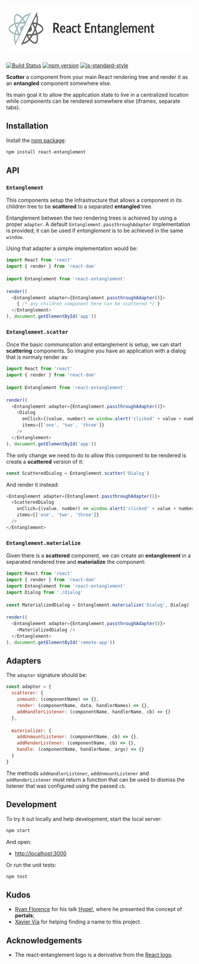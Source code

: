 # <img src='react-entanglement.png' height='128px' title='React Entanglement' />

[![Build Status](https://travis-ci.org/react-entanglement/react-entanglement.svg)](https://travis-ci.org/react-entanglement/react-entanglement)
[![npm version](https://badge.fury.io/js/react-entanglement.svg)](https://badge.fury.io/js/react-entanglement)
[![js-standard-style](https://img.shields.io/badge/code%20style-standard-brightgreen.svg?style=flat)](https://github.com/feross/standard)

**Scatter** a component from your main React rendering tree and render it as an **entangled** component somewhere else.

Its main goal it to allow the application state to live in a centralized location while components can be rendered somewhere else (iframes, separate tabs).

## Installation

Install the [npm package](https://www.npmjs.com/package/react-entanglement):

```bash
npm install react-entanglement
```

## API

### `Entanglement`

This components setup the infrastructure that allows a component in its children tree to be **scattered** to a separated **entangled** tree.

Entanglement between the two rendering trees is achieved by using a proper `adapter`. A default `Entanglement.passthroughAdapter` implementation is provided; it can be used if *entanglement* is to be achieved in the same `window`.

Using that adapter a simple implementation would be:

```js
import React from 'react'
import { render } from 'react-dom'

import Entanglement from 'react-entanglement'

render((
  <Entanglement adapter={Entanglement.passthroughAdapter()}>
    { /* any children component here can be scattered */ }
  </Entanglement>
), document.getElementById('app'))
```

### `Entanglement.scatter`

Once the basic communication and entanglement is setup, we can start **scattering** components. So imagine you have an application with a dialog that is normaly render as:

```js
import React from 'react'
import { render } from 'react-dom'

import Entanglement from 'react-entanglement'

render((
  <Entanglement adapter={Entanglement.passthroughAdapter()}>
    <Dialog
      onClick={(value, number) => window.alert('clicked' + value + number)}
      items={['one', 'two', 'three']}
    />
  </Entanglement>
), document.getElementById('app'))
```

The only change we need to do to allow this component to be rendered is create a **scattered** version of it:

```js
const ScatteredDialog = Entanglement.scatter('Dialog')
```

And render it instead:

```js
<Entanglement adapter={Entanglement.passthroughAdapter()}>
  <ScatteredDialog
    onClick={(value, number) => window.alert('clicked' + value + number)}
    items={['one', 'two', 'three']}
  />
</Entanglement>
```

### `Entanglement.materialize`

Given there is a **scattered** component, we can create an **entanglement** in a separated rendered tree and **materialize** the component:

```js
import React from 'react'
import { render } from 'react-dom'
import Entanglement from 'react-entanglement'
import Dialog from './dialog'

const MaterializedDialog = Entanglement.materialize('Dialog', Dialog)

render((
  <Entanglement adapter={Entanglement.passthroughAdapter()}>
    <MaterializedDialog />
  </Entanglement>
), document.getElementById('remote-app'))
```

## Adapters

The `adapter` signature should be:

```js
const adapter = {
  scatterer: {
    unmount: (componentName) => {},
    render: (componentName, data, handlerNames) => {},
    addHandlerListener: (componentName, handlerName, cb) => {}
  },

  materializer: {
    addUnmountListener: (componentName, cb) => {},
    addRenderListener: (componentName, cb) => {},
    handle: (componentName, handlerName, args) => {}
  }
}
```

The methods `addHandlerListener`, `addUnmountListener` and `addRenderListener` must return a function that can be used to dismiss the listener that was configured using the passed `cb`.

## Development

To try it out locally and help development, start the local server:

```bash
npm start
```

And open:

- [http://localhost:3000](http://localhost:3000)

Or run the unit tests:

```bash
npm test
```

## Kudos

* [Ryan Florence](ryanflorence) for his talk [Hype!](https://youtu.be/z5e7kWSHWTg), where he presented the concept of **portals**;
* [Xavier Via](https://github.com/xaviervia/) for helping finding a name to this project.

## Acknowledgements

* The react-entanglement logo is a derivative from the [React logo](https://github.com/facebook/react/blob/master/docs/img/logo.svg).

